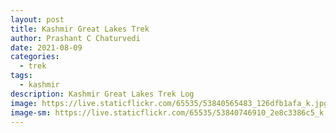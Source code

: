 ```yaml
---
layout: post
title: Kashmir Great Lakes Trek
author: Prashant C Chaturvedi
date: 2021-08-09
categories:
  - trek
tags:
  - kashmir
description: Kashmir Great Lakes Trek Log
image: https://live.staticflickr.com/65535/53840565483_126dfb1afa_k.jpg
image-sm: https://live.staticflickr.com/65535/53840746910_2e8c3386c5_k.jpg
---
```

